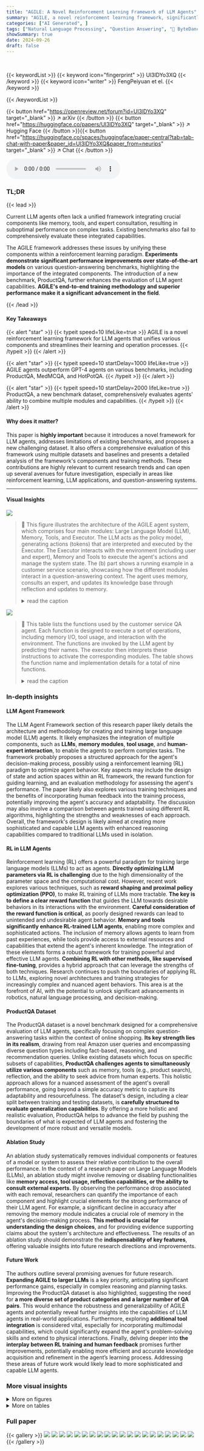 ```yaml
---
title: "AGILE: A Novel Reinforcement Learning Framework of LLM Agents"
summary: "AGILE, a novel reinforcement learning framework, significantly enhances LLM agents' performance on complex conversational tasks by integrating memory, tools, expert interactions, and reflection, outpe..."
categories: ["AI Generated", ]
tags: ["Natural Language Processing", "Question Answering", "🏢 ByteDance Research",]
showSummary: true
date: 2024-09-26
draft: false
---
```


<br>

{{< keywordList >}}
{{< keyword icon="fingerprint" >}} Ul3lDYo3XQ {{< /keyword >}}
{{< keyword icon="writer" >}} FengPeiyuan et el. {{< /keyword >}}
 
{{< /keywordList >}}

{{< button href="https://openreview.net/forum?id=Ul3lDYo3XQ" target="_blank" >}}
↗ arXiv
{{< /button >}}
{{< button href="https://huggingface.co/papers/Ul3lDYo3XQ" target="_blank" >}}
↗ Hugging Face
{{< /button >}}{{< button href="https://huggingface.co/spaces/huggingface/paper-central?tab=tab-chat-with-paper&paper_id=Ul3lDYo3XQ&paper_from=neurips" target="_blank" >}}
↗ Chat
{{< /button >}}




<audio controls>
    <source src="https://ai-paper-reviewer.com/Ul3lDYo3XQ/podcast.wav" type="audio/wav">
    Your browser does not support the audio element.
</audio>


### TL;DR


{{< lead >}}

Current LLM agents often lack a unified framework integrating crucial components like memory, tools, and expert consultation, resulting in suboptimal performance on complex tasks.  Existing benchmarks also fail to comprehensively evaluate these integrated capabilities.  

The AGILE framework addresses these issues by unifying these components within a reinforcement learning paradigm.  **Experiments demonstrate significant performance improvements over state-of-the-art models** on various question-answering benchmarks, highlighting the importance of the integrated components.  The introduction of a new benchmark, ProductQA, further enhances the evaluation of LLM agent capabilities.  **AGILE's end-to-end training methodology and superior performance make it a significant advancement in the field**.

{{< /lead >}}


#### Key Takeaways

{{< alert "star" >}}
{{< typeit speed=10 lifeLike=true >}} AGILE is a novel reinforcement learning framework for LLM agents that unifies various components and streamlines their learning and operation processes. {{< /typeit >}}
{{< /alert >}}

{{< alert "star" >}}
{{< typeit speed=10 startDelay=1000 lifeLike=true >}} AGILE agents outperform GPT-4 agents on various benchmarks, including ProductQA, MedMCQA, and HotPotQA. {{< /typeit >}}
{{< /alert >}}

{{< alert "star" >}}
{{< typeit speed=10 startDelay=2000 lifeLike=true >}} ProductQA, a new benchmark dataset, comprehensively evaluates agents' ability to combine multiple modules and capabilities. {{< /typeit >}}
{{< /alert >}}

#### Why does it matter?
This paper is **highly important** because it introduces a novel framework for LLM agents, addresses limitations of existing benchmarks, and proposes a new challenging dataset. It also offers a comprehensive evaluation of this framework using multiple datasets and baselines and presents a detailed analysis of the framework's components and training methods. These contributions are highly relevant to current research trends and can open up several avenues for future investigation, especially in areas like reinforcement learning, LLM applications, and question-answering systems.

------
#### Visual Insights



![](https://ai-paper-reviewer.com/Ul3lDYo3XQ/figures_1_1.jpg)

> 🔼 This figure illustrates the architecture of the AGILE agent system, which comprises four main modules: Large Language Model (LLM), Memory, Tools, and Executor.  The LLM acts as the policy model, generating actions (tokens) that are interpreted and executed by the Executor. The Executor interacts with the environment (including user and expert), Memory and Tools to execute the agent's actions and manage the system state.  The (b) part shows a running example in a customer service scenario, showcasing how the different modules interact in a question-answering context.  The agent uses memory, consults an expert, and updates its knowledge base through reflection and updates to memory.
> <details>
> <summary>read the caption</summary>
> Figure 1: (a) Architecture of our agent system, including LLM, memory, tools, and executor. (b) A running example of AGILE in a customer service QA environment. The tokens (actions) generated by the LLM are in orange color and the tokens appended by the executor are in blue color.
> </details>





![](https://ai-paper-reviewer.com/Ul3lDYo3XQ/tables_3_1.jpg)

> 🔼 This table lists the functions used by the customer service QA agent. Each function is designed to execute a set of operations, including memory I/O, tool usage, and interaction with the environment.  The functions are invoked by the LLM agent by predicting their names. The executor then interprets these instructions to activate the corresponding modules.  The table shows the function name and implementation details for a total of nine functions.
> <details>
> <summary>read the caption</summary>
> Table 1: Functions for an exemplary customer service QA agent. Among them, [Reflection] and [PredictAnswer] are trivial functions, as the executor passes control immediately back to the LLM to start generating result tokens.
> </details>





### In-depth insights


#### LLM Agent Framework
The LLM Agent Framework section of this research paper likely details the architecture and methodology for creating and training large language model (LLM) agents.  It likely emphasizes the integration of multiple components, such as **LLMs**, **memory modules**, **tool usage**, and **human-expert interaction**, to enable the agents to perform complex tasks. The framework probably proposes a structured approach for the agent's decision-making process, possibly using a reinforcement learning (RL) paradigm to optimize agent behavior. Key aspects may include the design of state and action spaces within an RL framework, the reward function for guiding learning, and an evaluation methodology for assessing the agent's performance.  The paper likely also explores various training techniques and the benefits of incorporating human feedback into the training process, potentially improving the agent's accuracy and adaptability.  The discussion may also involve a comparison between agents trained using different RL algorithms, highlighting the strengths and weaknesses of each approach.  Overall, the framework's design is likely aimed at creating more sophisticated and capable LLM agents with enhanced reasoning capabilities compared to traditional LLMs used in isolation.

#### RL in LLM Agents
Reinforcement learning (RL) offers a powerful paradigm for training large language models (LLMs) to act as agents.  **Directly optimizing LLM parameters via RL is challenging** due to the high dimensionality of the parameter space and the computational cost.  However, recent work explores various techniques, such as **reward shaping and proximal policy optimization (PPO)**, to make RL training of LLMs more tractable.  **The key is to define a clear reward function** that guides the LLM towards desirable behaviors in its interactions with the environment.  **Careful consideration of the reward function is critical**, as poorly designed rewards can lead to unintended and undesirable agent behavior.  **Memory and tools significantly enhance RL-trained LLM agents**, enabling more complex and sophisticated actions. The inclusion of memory allows agents to learn from past experiences, while tools provide access to external resources and capabilities that extend the agent's inherent knowledge. The integration of these elements forms a robust framework for training powerful and effective LLM agents. **Combining RL with other methods, like supervised fine-tuning**, provides a hybrid approach that can leverage the strengths of both techniques. Research continues to push the boundaries of applying RL to LLMs, exploring novel architectures and training strategies for increasingly complex and nuanced agent behaviors. This area is at the forefront of AI, with the potential to unlock significant advancements in robotics, natural language processing, and decision-making.

#### ProductQA Dataset
The ProductQA dataset is a novel benchmark designed for a comprehensive evaluation of LLM agents, specifically focusing on complex question-answering tasks within the context of online shopping.  **Its key strength lies in its realism**, drawing from real Amazon user queries and encompassing diverse question types including fact-based, reasoning, and recommendation queries.  Unlike existing datasets which focus on specific subsets of capabilities, **ProductQA challenges agents to simultaneously utilize various components** such as memory, tools (e.g., product search), reflection, and the ability to seek advice from human experts. This holistic approach allows for a nuanced assessment of the agent's overall performance, going beyond a simple accuracy metric to capture its adaptability and resourcefulness. The dataset's design, including a clear split between training and testing datasets, is **carefully structured to evaluate generalization capabilities**. By offering a more holistic and realistic evaluation, ProductQA helps to advance the field by pushing the boundaries of what is expected of LLM agents and fostering the development of more robust and versatile models.

#### Ablation Study
An ablation study systematically removes individual components or features of a model or system to assess their relative contribution to the overall performance.  In the context of a research paper on Large Language Models (LLMs), an ablation study might involve removing or disabling functionalities like **memory access, tool usage, reflection capabilities, or the ability to consult external experts.** By observing the performance drop associated with each removal, researchers can quantify the importance of each component and highlight crucial elements for the strong performance of their LLM agent.  For example, a significant decline in accuracy after removing the memory module indicates a crucial role of memory in the agent's decision-making process. **This method is crucial for understanding the design choices**, and for providing evidence supporting claims about the system's architecture and effectiveness.  The results of an ablation study should demonstrate the **indispensability of key features**, offering valuable insights into future research directions and improvements.

#### Future Work
The authors outline several promising avenues for future research.  **Expanding AGILE to larger LLMs** is a key priority, anticipating significant performance gains, especially in complex reasoning and planning tasks.  Improving the ProductQA dataset is also highlighted, suggesting the need for **a more diverse set of product categories and a larger number of QA pairs**. This would enhance the robustness and generalizability of AGILE agents and potentially reveal further insights into the capabilities of LLM agents in real-world applications.  Furthermore, exploring **additional tool integration** is considered vital, especially for incorporating multimodal capabilities, which could significantly expand the agent's problem-solving skills and extend to physical interactions.  Finally, delving deeper into **the interplay between RL training and human feedback** promises further improvements, potentially enabling more efficient and accurate knowledge acquisition and refinement in the agent’s learning process.  Addressing these areas of future work would likely lead to more sophisticated and capable LLM agents.


### More visual insights

<details>
<summary>More on figures
</summary>


![](https://ai-paper-reviewer.com/Ul3lDYo3XQ/figures_6_1.jpg)

> 🔼 This figure shows the accuracy and advice rate of different agents over 200 sessions.  The seeking advice cost (c) is set to 0.3.  It demonstrates the trend of the advice rate decreasing over time, indicating the agent's learning and increasing independence. The accuracy of agile-vic13b-ppo consistently outperforms other agents.
> <details>
> <summary>read the caption</summary>
> Figure 2: Accuracy and advice rate over the following 200 sessions (c = 0.3).
> </details>



![](https://ai-paper-reviewer.com/Ul3lDYo3XQ/figures_6_2.jpg)

> 🔼 This figure shows the relationship between the seeking advice cost (c) and the resulting advice rate and accuracy on the ProductQA dataset.  As the cost (c) decreases, both the advice rate and accuracy increase. This indicates that when the cost of seeking advice is lower, the agent is more likely to seek advice and, consequently, achieve higher accuracy.  The figure visually demonstrates the trade-off between the cost of seeking advice and the accuracy achieved.
> <details>
> <summary>read the caption</summary>
> Figure 3: Advice rate, accuracy along with seeking advice cost c on ProductQA.
> </details>



![](https://ai-paper-reviewer.com/Ul3lDYo3XQ/figures_7_1.jpg)

> 🔼 This figure displays the trend of advice rate over sessions in the ProductQA experiment, with a seeking advice cost (c) set to 0.3.  It shows a consistent decrease in the advice rate of the agile-vic13b-ppo agent as more sessions are added to the trajectory.  This is because the agent progressively accumulates knowledge and becomes more independent.  The figure also shows that disabling reinforcement learning (RL) training or reflection leads to a significant increase in the advice rate, highlighting the importance of these components for reducing human costs.
> <details>
> <summary>read the caption</summary>
> Figure 4: Advice rate over the following 200 sessions on ProductQA (c = 0.3).
> </details>



![](https://ai-paper-reviewer.com/Ul3lDYo3XQ/figures_18_1.jpg)

> 🔼 This figure shows two curves plotting the reward and value function loss during the Proximal Policy Optimization (PPO) training process on the ProductQA dataset.  The reward curve generally increases over the training steps, indicating that the agent's performance is improving. The value function loss curve initially decreases significantly, implying that the value function is being learned effectively, and then plateaus, suggesting convergence.  Both trends suggest that the PPO training is successful in optimizing the agent's policy.
> <details>
> <summary>read the caption</summary>
> Figure 5: Reward and value function loss curves during the PPO training process on ProductQA.
> </details>



![](https://ai-paper-reviewer.com/Ul3lDYo3XQ/figures_30_1.jpg)

> 🔼 This figure shows the architecture of the AGILE agent system, which consists of four main modules: the Large Language Model (LLM), memory, tools, and an executor.  The LLM is responsible for generating actions (tokens) based on the context, which includes information from memory and tools. The executor interacts with the environment (users or experts), retrieves information from memory and tools as instructed by the LLM, and updates the memory based on LLM's instructions.  The figure also presents a running example of the AGILE agent in a customer service question-answering scenario, illustrating the flow of information and actions within the system.
> <details>
> <summary>read the caption</summary>
> Figure 1: (a) Architecture of our agent system, including LLM, memory, tools, and executor. (b) A running example of AGILE in a customer service QA environment. The tokens (actions) generated by the LLM are in orange color and the tokens appended by the executor are in blue color.
> </details>



![](https://ai-paper-reviewer.com/Ul3lDYo3XQ/figures_30_2.jpg)

> 🔼 This figure shows the architecture of the AGILE agent system, which consists of four modules: Large Language Model (LLM), memory, tools, and executor.  The LLM acts as the main decision-maker, generating instructions and processing responses. The executor then interprets these instructions and interacts with the memory, tools, and environment.  Part (b) gives a running example of the system in a customer service question-answering scenario. The flow of information and actions is visualized, highlighting the interactions between the LLM and the executor, as well as the use of memory and external tools.
> <details>
> <summary>read the caption</summary>
> Figure 1: (a) Architecture of our agent system, including LLM, memory, tools, and executor. (b) A running example of AGILE in a customer service QA environment. The tokens (actions) generated by the LLM are in orange color and the tokens appended by the executor are in blue color.
> </details>



![](https://ai-paper-reviewer.com/Ul3lDYo3XQ/figures_31_1.jpg)

> 🔼 This figure shows the architecture of the AGILE agent system which consists of four modules: LLM, memory, tools, and executor.  The LLM is the core component generating instructions and processing responses. The executor interprets the instructions and activates the corresponding modules. Memory stores and retrieves information. Tools perform actions like searching.  The (b) part shows a running example of the system in a customer service QA setting, illustrating the flow of information and actions between the modules and the user.
> <details>
> <summary>read the caption</summary>
> Figure 1: (a) Architecture of our agent system, including LLM, memory, tools, and executor. (b) A running example of AGILE in a customer service QA environment. The tokens (actions) generated by the LLM are in orange color and the tokens appended by the executor are in blue color.
> </details>



![](https://ai-paper-reviewer.com/Ul3lDYo3XQ/figures_31_2.jpg)

> 🔼 Figure 1(a) shows the architecture of the AGILE agent system which comprises four modules: LLM, memory, tools, and executor.  The LLM is responsible for generating instructions and processing responses. The executor interprets the LLM instructions and interacts with the other modules (memory and tools) and the environment. Figure 1(b) illustrates a running example of the AGILE agent system in a customer service QA scenario, showing how the agent interacts with the user and utilizes different modules to answer questions. The tokens (actions) generated by the LLM are highlighted in orange, while the tokens appended by the executor are highlighted in blue.
> <details>
> <summary>read the caption</summary>
> Figure 1: (a) Architecture of our agent system, including LLM, memory, tools, and executor. (b) A running example of AGILE in a customer service QA environment. The tokens (actions) generated by the LLM are in orange color and the tokens appended by the executor are in blue color.
> </details>



![](https://ai-paper-reviewer.com/Ul3lDYo3XQ/figures_31_3.jpg)

> 🔼 This figure shows the architecture of the AGILE agent system, which consists of four main modules: LLM, memory, tools, and executor. The LLM acts as the policy model, generating actions (tokens) that are interpreted and executed by the executor. The executor interacts with the environment (e.g., user, expert, tools), retrieving information and updating memory.  The running example illustrates a conversational QA scenario where the agent uses memory, tools and seeks advice from an expert to answer the user's question.
> <details>
> <summary>read the caption</summary>
> Figure 1: (a) Architecture of our agent system, including LLM, memory, tools, and executor. (b) A running example of AGILE in a customer service QA environment. The tokens (actions) generated by the LLM are in orange color and the tokens appended by the executor are in blue color.
> </details>



![](https://ai-paper-reviewer.com/Ul3lDYo3XQ/figures_31_4.jpg)

> 🔼 This figure illustrates the architecture of the AGILE agent system, which consists of four key modules: the Large Language Model (LLM), memory, tools, and an executor.  The LLM is the core of the system, generating instructions and processing responses. The executor orchestrates interactions between the LLM and other components, including memory and tools, as well as human experts and users.  The figure also shows a running example demonstrating how the various components work together during a question-answering task in a customer service context.  Orange tokens represent actions generated by the LLM, while blue tokens are those appended by the executor.
> <details>
> <summary>read the caption</summary>
> Figure 1: (a) Architecture of our agent system, including LLM, memory, tools, and executor. (b) A running example of AGILE in a customer service QA environment. The tokens (actions) generated by the LLM are in orange color and the tokens appended by the executor are in blue color.
> </details>



![](https://ai-paper-reviewer.com/Ul3lDYo3XQ/figures_33_1.jpg)

> 🔼 This figure shows the architecture of the AGILE agent system, which consists of four main modules: LLM, memory, tools, and executor.  The LLM serves as the core policy model, generating actions (tokens) which are then processed by the executor to interact with the environment (including users and experts), memory, and tools.  The diagram also illustrates a running example of the AGILE agent performing a customer service question-answering task, highlighting the flow of information between the modules and the use of different actions.
> <details>
> <summary>read the caption</summary>
> Figure 1: (a) Architecture of our agent system, including LLM, memory, tools, and executor. (b) A running example of AGILE in a customer service QA environment. The tokens (actions) generated by the LLM are in orange color and the tokens appended by the executor are in blue color.
> </details>



![](https://ai-paper-reviewer.com/Ul3lDYo3XQ/figures_33_2.jpg)

> 🔼 This figure shows the architecture of the AGILE agent system, which consists of four main modules: Language Model (LLM), memory, tools, and an executor. The LLM acts as the policy model, generating instructions for the executor to carry out actions such as retrieving information from memory, using tools, or interacting with users and experts. The running example illustrates a typical interaction between the AGILE agent and a user in a customer service QA scenario.  The agent uses several modules and interacts with an expert to answer a question.
> <details>
> <summary>read the caption</summary>
> Figure 1: (a) Architecture of our agent system, including LLM, memory, tools, and executor. (b) A running example of AGILE in a customer service QA environment. The tokens (actions) generated by the LLM are in orange color and the tokens appended by the executor are in blue color.
> </details>



</details>




<details>
<summary>More on tables
</summary>


![](https://ai-paper-reviewer.com/Ul3lDYo3XQ/tables_4_1.jpg)
> 🔼 This table shows an example of the information table that is created for each product group in the ProductQA dataset.  Each row represents a single product, listing its ID, title, price, brand, headphone type, cable type, audio transmission method, and audio output mode.  This table demonstrates the type of structured product data used to generate questions for the ProductQA benchmark. The full table includes information for multiple products in the headphone group.
> <details>
> <summary>read the caption</summary>
> Table 2: An example of an information table for the headphones group.
> </details>

![](https://ai-paper-reviewer.com/Ul3lDYo3XQ/tables_4_2.jpg)
> 🔼 This table exemplifies the different question types included in the ProductQA dataset. Fact-QA involves straightforward factual questions about product features. Search-QA requires the agent to find suitable products based on user needs. Reasoning-QA demands more complex reasoning to answer questions, showcasing the dataset's comprehensive evaluation of diverse LLM agent capabilities.
> <details>
> <summary>read the caption</summary>
> Table 3: Examples of Fact-QA, Search-QA and Reasoning-QA in ProductQA.
> </details>

![](https://ai-paper-reviewer.com/Ul3lDYo3XQ/tables_6_1.jpg)
> 🔼 This table presents the results of experiments conducted on the ProductQA dataset. It compares the performance of several methods: directly prompting GPT-3.5 and GPT-4, and using the AGILE framework with different LLMs (Vicuna) and training methods (prompting and PPO). The table shows the advice rate, accuracy (on both short and long answers), and total score for each method. The results are averaged across six test tasks from the ProductQA dataset, and detailed results for each task are available in another table.  The seeking advice cost is set to 0.3.
> <details>
> <summary>read the caption</summary>
> Table 4: Results on ProductQA. Here, X-prompt represents directly prompting model X; agile-X-Y incorporates model X within the AGILE framework, while Y represents prompting or PPO training. We report results on short and long answers, respectively. The seeking advice cost is c = 0.3. Results are averaged over six test tasks. See Table 14 for individual product group performance.
> </details>

![](https://ai-paper-reviewer.com/Ul3lDYo3XQ/tables_7_1.jpg)
> 🔼 This table presents the results of ablation studies conducted to evaluate the impact of individual components (reflection, memory, seeking advice, tool use) and RL training on the overall performance of the AGILE agent.  The 'non-adapt-advice' condition forces the agent to seek advice for a specific number of initial sessions (the same number as the full model used the advice-seeking function), testing whether adaptive advice seeking is beneficial. The results are shown as the advice rate, accuracy, and total score, highlighting the relative importance of each component.
> <details>
> <summary>read the caption</summary>
> Table 5: Ablation studies for disabling reflection, memory, seeking advice, tool use, or RL training. Here, non-adapt-advice means that seeking advice is invoked for the first K sessions of the trajectory, where K equals to the number of [SeekAdvice] performed by agile-vic13b-ppo. See Table 15 for ablation results on individual product groups.
> </details>

![](https://ai-paper-reviewer.com/Ul3lDYo3XQ/tables_7_2.jpg)
> 🔼 This table presents the results of the MedMCQA experiment. It compares the performance of different models, including prompting GPT-3.5 and GPT-4 directly versus incorporating them into the AGILE framework with different components (reflection, memory, seeking advice) enabled or disabled.  The 'seeking advice cost' (c) is set to 0.4.  The table shows the advice rate (percentage of times the agent sought advice), accuracy (percentage of correct answers), and total score (a combined metric of accuracy and advice cost). The table highlights the improved performance of the AGILE framework, particularly when using PPO training and all components.
> <details>
> <summary>read the caption</summary>
> Table 6: Results on the MedMCQA dev dataset. X-prompt represents directly prompting the model X; agile-X-Y represents incorporating the model X within the AGILE framework, while Y represents prompting, ablation studies or standard PPO training. The seeking advice cost is c = 0.4.
> </details>

![](https://ai-paper-reviewer.com/Ul3lDYo3XQ/tables_8_1.jpg)
> 🔼 This table presents the results of the AGILE model and several baselines on the HotPotQA dataset.  It compares the performance of prompting GPT-4 directly (ReAct-gpt4-prompt) and the AGILE agent using Vicuna-13B as the LLM (agile-vic13b-ppo), with and without different components (advice-seeking and RL training). The table shows advice rate, accuracy (using both exact match and GPT-4 evaluation), and the total score, demonstrating the effectiveness of the AGILE framework.
> <details>
> <summary>read the caption</summary>
> Table 7: Results on the HotPotQA full dev dataset. X-prompt represents directly prompting the model X; agile-X-Y represents incorporating the model X within the AGILE framework, while Y represents prompting, ablation studies or standard PPO training. The seeking advice cost is c = 0.3.
> </details>

![](https://ai-paper-reviewer.com/Ul3lDYo3XQ/tables_8_2.jpg)
> 🔼 This table compares AGILE with other related works on Large Language Model (LLM) agents.  It highlights key features such as the specific LLM used, whether Supervised Fine-Tuning (SFT) and Reinforcement Learning (RL) were employed, the use of memory and tools, reflection capabilities, and the presence of proactive human-agent interaction.  The table shows that AGILE is unique in its end-to-end reinforcement learning approach and its incorporation of proactive human advice-seeking.
> <details>
> <summary>read the caption</summary>
> Table 8: Related work on LLM agents. AGILE stands out as the pioneering work that trains the entire agent using reinforcement learning, incorporating proactive human advice-seeking.
> </details>

![](https://ai-paper-reviewer.com/Ul3lDYo3XQ/tables_9_1.jpg)
> 🔼 This table compares various existing benchmarks for evaluating LLM agents against the newly proposed ProductQA benchmark.  It highlights the unique features of ProductQA, such as its ability to evaluate agents' performance across long trajectories, tool usage, long-term knowledge retention, and multiple tasks. The table shows that while existing benchmarks assess some of these capabilities, none comprehensively evaluates all of them, underscoring ProductQA's novel contributions.
> <details>
> <summary>read the caption</summary>
> Table 9: Benchmarks for evaluating LLM agents. ProductQA features long trajectories, tool use, long-term knowledge accumulation, and cross-task capabilities.
> </details>

![](https://ai-paper-reviewer.com/Ul3lDYo3XQ/tables_19_1.jpg)
> 🔼 This table shows the results of multiple independent trials of Proximal Policy Optimization (PPO) training to evaluate the robustness of reinforcement learning (RL) in improving the agent's performance.  The 'w/o RL' row represents the agent trained only using imitation learning, serving as a baseline. The other rows show the results of three separate PPO training runs (agile-vic13b-ppo-1, -2, -3). The table reports the average advice rate, accuracy, and total score across these runs, along with the standard deviation for each metric. The final column shows the relative improvement in the total score achieved by RL compared to the imitation-learning-only baseline.
> <details>
> <summary>read the caption</summary>
> Table 10: Robustness of RL training. Here, w/o RL represents the agent trained solely by imitation learning. agile-vic13b-ppo-X stands for the X-th RL experiment. The table presents the average and standard deviation across multiple RL training runs.
> </details>

![](https://ai-paper-reviewer.com/Ul3lDYo3XQ/tables_19_2.jpg)
> 🔼 This table shows the results of experiments that investigate the impact of PPO training on the AGILE agent's performance under different scenarios.  The first two rows represent the baseline model trained with supervised fine-tuning (SFT) and then further optimized with PPO. The next two rows show results where the initial SFT training data includes a 25% random introduction of advice-seeking actions, demonstrating the model's ability to learn in more general scenarios. The last two rows demonstrate the impact of adjusting the cost of advice-seeking, revealing the agent's adaptive capabilities.
> <details>
> <summary>read the caption</summary>
> Table 11: Improvement of PPO training. The training data for agile-vic13b-sft includes trajectories from GPT-4 agent. The training data for agile-vic13b-random is constructed by randomly assigning [SeekAdvice] to 25% of the data. agile-vic13b-ppo and agile-vic13b-ppo-random are initialized from agile-vic13b-sft and agile-vic13b-sft-random, respectively, and both are trained with PPO.
> </details>

![](https://ai-paper-reviewer.com/Ul3lDYo3XQ/tables_20_1.jpg)
> 🔼 This table presents the statistical distribution of the ProductQA dataset.  It breaks down the dataset into 26 different product categories, indicating the number of products within each category and the count of questions categorized as Fact-QA (factual questions), Search-QA (questions requiring searches), and Reasoning-QA (questions that require higher-level reasoning). This provides insights into the dataset's composition and complexity.
> <details>
> <summary>read the caption</summary>
> Table 12: Statistics of the ProductQA dataset. # Products indicates the number of products within each group. # Fact-QA, # Search-QA and # Reasoning-QA display the respective numbers of QA pairs categorized as Fact-QA, Search-QA, and Reasoning-QA.
> </details>

![](https://ai-paper-reviewer.com/Ul3lDYo3XQ/tables_20_2.jpg)
> 🔼 This table presents the training time and computational resources used for the three tasks: ProductQA, MedMCQA, and HotPotQA.  It shows the number of NVIDIA H800 GPUs used and the training time for both supervised fine-tuning (SFT) and reinforcement learning (RL) for each task.  The information is valuable in understanding the computational cost and scaling aspects of the AGILE framework.
> <details>
> <summary>read the caption</summary>
> Table 13: Training statistics for each experiment.
> </details>

![](https://ai-paper-reviewer.com/Ul3lDYo3XQ/tables_21_1.jpg)
> 🔼 This table provides a detailed comparison of the performance of various methods (direct prompting of GPT-3.5 and GPT-4, AGILE framework with GPT-3.5 and GPT-4, and AGILE framework with Vicuna-7B and Vicuna-13B using PPO) across six product categories within the ProductQA dataset.  The metrics used for comparison include advice rate, accuracy (for both short and long answers), and total score, with the best total score for each product category highlighted.  The seeking advice cost was set to 0.3 for all experiments.
> <details>
> <summary>read the caption</summary>
> Table 14: Detail performance of our methods and other baselines on six test product groups of ProductQA. X-prompt represents directly prompting the model X; agile-X-Y represents incorporating the model X within the AGILE framework, while Y represents prompting or PPO training. The Short and Long stand for the results evaluated on short answers and long answers, respectively. The seeking advice cost is c = 0.3. The best total scores are highlighted in bold.
> </details>

![](https://ai-paper-reviewer.com/Ul3lDYo3XQ/tables_22_1.jpg)
> 🔼 This table presents the ablation study results for the AGILE model. It shows the impact of removing individual components (reflection, memory, advice-seeking, tools, and RL training) on the model's performance.  The 'Non-adapt advice' row shows the results when advice-seeking is forced for only the first K sessions (where K is the number of advice-seeking actions taken by the full model).  The results are given in terms of advice rate, accuracy, and total score for six product groups. The table highlights the importance of each component for achieving strong performance.  Comparing the results for the full model to the ablation results shows the individual contributions of each module.
> <details>
> <summary>read the caption</summary>
> Table 5: Ablation studies for disabling reflection, memory, seeking advice, tool use, or RL training. Here, non-adapt-advice means that seeking advice is invoked for the first K sessions of the trajectory, where K equals to the number of [SeekAdvice] performed by agile-vic13b-ppo. See Table 15 for ablation results on individual product groups.
> </details>

![](https://ai-paper-reviewer.com/Ul3lDYo3XQ/tables_22_2.jpg)
> 🔼 This table shows the performance of the agile-vic13b-ppo model on ProductQA with different seeking advice costs (0.5, 0.4, 0.3, 0.2, and 0.1). For each cost, it presents the advice rate (the percentage of times the agent sought advice) and the accuracy (the percentage of correct answers). The results are broken down by product group (Camera Cases, Leggings, All Pans, Rollerball Pens, Motherboards, Rifle Scopes) and averaged across all groups.
> <details>
> <summary>read the caption</summary>
> Table 16: Performance of the model (agile-vic13b-ppo) trained on different seeking advice cost settings.
> </details>

![](https://ai-paper-reviewer.com/Ul3lDYo3XQ/tables_24_1.jpg)
> 🔼 This table presents a detailed comparison of the performance of different methods (including the proposed AGILE framework and several baselines) on six product categories from the ProductQA dataset.  It shows the advice rate (percentage of times the agent sought advice), accuracy (percentage of correct answers), and the total score for both short and long answers. The comparison helps to evaluate the effectiveness of the proposed approach relative to baselines and the impact of various components (prompting, RL training, etc.).
> <details>
> <summary>read the caption</summary>
> Table 14: Detail performance of our methods and other baselines on six test product groups of ProductQA. X-prompt represents directly prompting the model X; agile-X-Y represents incorporating the model X within the AGILE framework, while Y represents prompting or PPO training. The Short and Long stand for the results evaluated on short answers and long answers, respectively. The seeking advice cost is c = 0.3. The best total scores are highlighted in bold.
> </details>

![](https://ai-paper-reviewer.com/Ul3lDYo3XQ/tables_25_1.jpg)
> 🔼 This table presents a detailed comparison of the performance of different methods (direct prompting with GPT-3.5 and GPT-4, AGILE framework with GPT-3.5 and GPT-4, and AGILE with Vicuna-7B and Vicuna-13B) across six product categories from the ProductQA dataset.  It shows the advice rate, accuracy (for short and long answers), and overall total score for each method.  The best total scores are highlighted to easily identify the top-performing approach within each product category.
> <details>
> <summary>read the caption</summary>
> Table 14: Detail performance of our methods and other baselines on six test product groups of ProductQA. X-prompt represents directly prompting the model X; agile-X-Y represents incorporating the model X within the AGILE framework, while Y represents prompting or PPO training. The Short and Long stand for the results evaluated on short answers and long answers, respectively. The seeking advice cost is c = 0.3. The best total scores are highlighted in bold.
> </details>

![](https://ai-paper-reviewer.com/Ul3lDYo3XQ/tables_27_1.jpg)
> 🔼 This table presents the statistical information of the ProductQA dataset.  It shows the distribution of the data across different product categories, providing the number of products in each category, as well as the number of question-answer pairs that fall under Fact-QA, Search-QA, and Reasoning-QA. This breakdown helps to understand the composition and complexity of the ProductQA dataset, useful for evaluating different aspects of question-answering capabilities.
> <details>
> <summary>read the caption</summary>
> Table 12: Statistics of the ProductQA dataset. # Products indicates the number of products within each group. # Fact-QA, # Search-QA and # Reasoning-QA display the respective numbers of QA pairs categorized as Fact-QA, Search-QA, and Reasoning-QA.
> </details>

</details>




### Full paper

{{< gallery >}}
<img src="https://ai-paper-reviewer.com/Ul3lDYo3XQ/1.png" class="grid-w50 md:grid-w33 xl:grid-w25" />
<img src="https://ai-paper-reviewer.com/Ul3lDYo3XQ/2.png" class="grid-w50 md:grid-w33 xl:grid-w25" />
<img src="https://ai-paper-reviewer.com/Ul3lDYo3XQ/3.png" class="grid-w50 md:grid-w33 xl:grid-w25" />
<img src="https://ai-paper-reviewer.com/Ul3lDYo3XQ/4.png" class="grid-w50 md:grid-w33 xl:grid-w25" />
<img src="https://ai-paper-reviewer.com/Ul3lDYo3XQ/5.png" class="grid-w50 md:grid-w33 xl:grid-w25" />
<img src="https://ai-paper-reviewer.com/Ul3lDYo3XQ/6.png" class="grid-w50 md:grid-w33 xl:grid-w25" />
<img src="https://ai-paper-reviewer.com/Ul3lDYo3XQ/7.png" class="grid-w50 md:grid-w33 xl:grid-w25" />
<img src="https://ai-paper-reviewer.com/Ul3lDYo3XQ/8.png" class="grid-w50 md:grid-w33 xl:grid-w25" />
<img src="https://ai-paper-reviewer.com/Ul3lDYo3XQ/9.png" class="grid-w50 md:grid-w33 xl:grid-w25" />
<img src="https://ai-paper-reviewer.com/Ul3lDYo3XQ/10.png" class="grid-w50 md:grid-w33 xl:grid-w25" />
<img src="https://ai-paper-reviewer.com/Ul3lDYo3XQ/11.png" class="grid-w50 md:grid-w33 xl:grid-w25" />
<img src="https://ai-paper-reviewer.com/Ul3lDYo3XQ/12.png" class="grid-w50 md:grid-w33 xl:grid-w25" />
<img src="https://ai-paper-reviewer.com/Ul3lDYo3XQ/13.png" class="grid-w50 md:grid-w33 xl:grid-w25" />
<img src="https://ai-paper-reviewer.com/Ul3lDYo3XQ/14.png" class="grid-w50 md:grid-w33 xl:grid-w25" />
<img src="https://ai-paper-reviewer.com/Ul3lDYo3XQ/15.png" class="grid-w50 md:grid-w33 xl:grid-w25" />
<img src="https://ai-paper-reviewer.com/Ul3lDYo3XQ/16.png" class="grid-w50 md:grid-w33 xl:grid-w25" />
<img src="https://ai-paper-reviewer.com/Ul3lDYo3XQ/17.png" class="grid-w50 md:grid-w33 xl:grid-w25" />
<img src="https://ai-paper-reviewer.com/Ul3lDYo3XQ/18.png" class="grid-w50 md:grid-w33 xl:grid-w25" />
<img src="https://ai-paper-reviewer.com/Ul3lDYo3XQ/19.png" class="grid-w50 md:grid-w33 xl:grid-w25" />
<img src="https://ai-paper-reviewer.com/Ul3lDYo3XQ/20.png" class="grid-w50 md:grid-w33 xl:grid-w25" />
{{< /gallery >}}